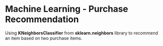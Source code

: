 # Machine Learning - Purchase Recommendation
Using **KNeighborsClassifier** from **sklearn.neighbors** library to recommend an item based on two purchase items.
